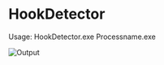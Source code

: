 # HookDetector
Usage: HookDetector.exe Processname.exe

![Output](https://cdn.discordapp.com/attachments/778957087601328130/1037080943703371887/output.png)
